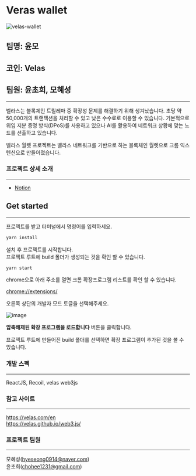 # Veras wallet

![velas-wallet](https://user-images.githubusercontent.com/114992490/196039405-9c5e7432-bf7e-4392-af2b-e89a5bb09a29.png)

## 팀명: 윤모

## 코인: Velas

## 팀원: 윤초희, 모혜성

---

벨라스는 블록체인 트릴레마 중 확장성 문제를 해결하기 위해 생겨났습니다. 초당 약 50,000개의 트랜잭션을 처리할 수 있고 낮은 수수료로 이용할 수 있습니다.
기본적으로 위임 지분 증명 방식(DPoS)를 사용하고 있으나 AI를 활용하여 네트워크 상황에 맞는 노드를 선출하고 있습니다.

벨라스 월렛 프로젝트는 벨라스 네트워크를 기반으로 하는 블록체인 월렛으로 크롬 익스텐션으로 만들어졌습니다.

### 프로젝트 상세 소개

---

- [Notion](https://codestates.notion.site/730c209b521941d29b9395e619ed6214, 'Notion')

## Get started

---

프로젝트를 받고 터미널에서 명령어를 입력하세요.

```javascript
yarn install
```

설치 후 프로젝트를 시작합니다.\
프로젝트 루트에 build 폴더가 생성되는 것을 확인 할 수 있습니다.

```javascript
yarn start
```

chrome으로 아래 주소를 열면 크롬 확장프로그램 리스트를 확인 할 수 있습니다.

[chrome://extensions/](chrome://extensions/)

오른쪽 상단의 개발자 모드 토글을 선택해주세요.

![image](https://user-images.githubusercontent.com/17466930/195876477-80b62e75-133f-468c-ba51-f2c655034b8b.png)

**압축해제된 확장 프로그램을 로드합니다** 버튼을 클릭합니다.

프로젝트 루트에 만들어진 build 폴더를 선택하면 확장 프로그램이 추가된 것을 볼 수 있습니다.

### 개발 스펙

---

ReactJS, Recoil, velas web3js

### 참고 사이트

---

https://velas.com/en <br/>
https://velas.github.io/web3.js/

### 프로젝트 팀원

---

모혜성(hyeseong0914@naver.com)\
윤초희(chohee1231@gmail.com)
